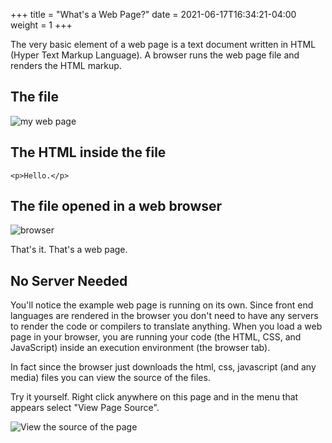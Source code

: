 +++
title = "What's a Web Page?"
date = 2021-06-17T16:34:21-04:00
weight = 1
+++

The very basic element of a web page is a text document written in HTML (Hyper Text Markup Language). A browser runs the web page file and renders the HTML markup.

## The file

![my web page](../images/my-web-page.png)

## The HTML inside the file

``` 
<p>Hello.</p> 
```

## The file opened in a web browser

![browser](../images/browser.png)

That's it. That's a web page. 

## No Server Needed

You'll notice the example web page is running on its own. Since front end languages are rendered in the browser you don't need to have any servers to render the code or compilers to translate anything. When you load a web page in your browser, you are running your code (the HTML, CSS, and JavaScript) inside an execution environment (the browser tab). 

In fact since the browser just downloads the html, css, javascript (and any media) files you can view the source of the files. 

Try it yourself. Right click anywhere on this page and in the menu that appears select "View Page Source".

![View the source of the page](../images/view-source.jpg )